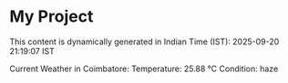 # My Project

This content is dynamically generated in Indian Time (IST): 2025-09-20 21:19:07 IST


Current Weather in Coimbatore:
Temperature: 25.88 °C
Condition: haze
